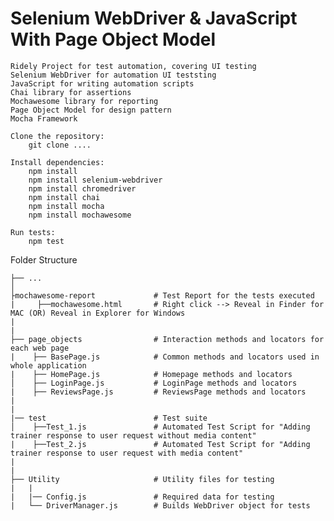 # Selenium WebDriver & JavaScript With Page Object Model

    Ridely Project for test automation, covering UI testing
    Selenium WebDriver for automation UI teststing
    JavaScript for writing automation scripts
    Chai library for assertions
    Mochawesome library for reporting
    Page Object Model for design pattern
    Mocha Framework

    Clone the repository:
        git clone ....

    Install dependencies:
        npm install
        npm install selenium-webdriver
        npm install chromedriver
        npm install chai
        npm install mocha
        npm install mochawesome

    Run tests:
        npm test

Folder Structure

    ├── ...
    │
    ├mochawesome-report             # Test Report for the tests executed
    |     ├──mochawesome.html       # Right click --> Reveal in Finder for MAC (OR) Reveal in Explorer for Windows
    |
    |
    ├── page_objects                # Interaction methods and locators for each web page
    |    ├── BasePage.js            # Common methods and locators used in whole application
    |    ├── HomePage.js            # Homepage methods and locators
    │    ├── LoginPage.js           # LoginPage methods and locators
    |    ├── ReviewsPage.js         # ReviewsPage methods and locators
    |
    |
    |── test                        # Test suite
    │    ├──Test_1.js               # Automated Test Script for "Adding trainer response to user request without media content"
    |    ├──Test_2.js               # Automated Test Script for "Adding trainer response to user request with media content"
    |  
    |
    ├── Utility                     # Utility files for testing 
    |   |     
    |   |── Config.js               # Required data for testing             
    |   └── DriverManager.js        # Builds WebDriver object for tests
    